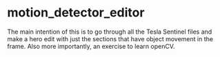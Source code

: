 # motion_detector_editor

The main intention of this is to go through all the Tesla Sentinel files and make a hero edit with just the sections that have object movement in the frame. Also more importantly, an exercise to learn openCV.
